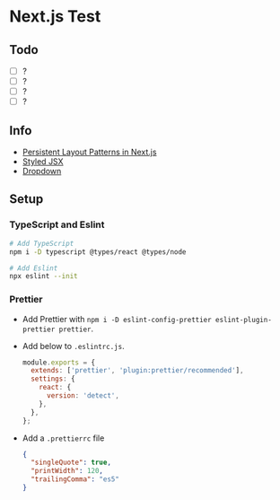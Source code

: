 # Next.js Test

## Todo

- [ ] ?
- [ ] ?
- [ ] ?
- [ ] ?

## Info

- [Persistent Layout Patterns in Next.js](https://adamwathan.me/2019/10/17/persistent-layout-patterns-in-nextjs/)
- [Styled JSX](https://nextjs.org/blog/styling-next-with-styled-jsx)
- [Dropdown](https://reactjsexample.com/a-nice-react-dropdown-component/)

## Setup

### TypeScript and Eslint

```bash
# Add TypeScript
npm i -D typescript @types/react @types/node

# Add Eslint
npx eslint --init
```

### Prettier

- Add Prettier with `npm i -D eslint-config-prettier eslint-plugin-prettier prettier`.
- Add below to `.eslintrc.js`.

  ```js
  module.exports = {
    extends: ['prettier', 'plugin:prettier/recommended'],
    settings: {
      react: {
        version: 'detect',
      },
    },
  };
  ```

- Add a `.prettierrc` file

  ```json
  {
    "singleQuote": true,
    "printWidth": 120,
    "trailingComma": "es5"
  }
  ```
